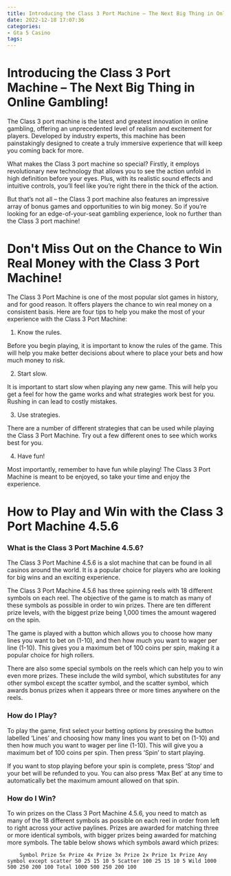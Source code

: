 ```yaml
---
title: Introducing the Class 3 Port Machine – The Next Big Thing in Online Gambling!
date: 2022-12-18 17:07:36
categories:
- Gta 5 Casino
tags:
---
```



#  Introducing the Class 3 Port Machine – The Next Big Thing in Online Gambling!

The Class 3 port machine is the latest and greatest innovation in online gambling, offering an unprecedented level of realism and excitement for players. Developed by industry experts, this machine has been painstakingly designed to create a truly immersive experience that will keep you coming back for more.

What makes the Class 3 port machine so special? Firstly, it employs revolutionary new technology that allows you to see the action unfold in high definition before your eyes. Plus, with its realistic sound effects and intuitive controls, you’ll feel like you’re right there in the thick of the action.

But that’s not all – the Class 3 port machine also features an impressive array of bonus games and opportunities to win big money. So if you’re looking for an edge-of-your-seat gambling experience, look no further than the Class 3 port machine!

#  Don't Miss Out on the Chance to Win Real Money with the Class 3 Port Machine!

The Class 3 Port Machine is one of the most popular slot games in history, and for good reason. It offers players the chance to win real money on a consistent basis. Here are four tips to help you make the most of your experience with the Class 3 Port Machine:

1. Know the rules.

Before you begin playing, it is important to know the rules of the game. This will help you make better decisions about where to place your bets and how much money to risk.

2. Start slow.

It is important to start slow when playing any new game. This will help you get a feel for how the game works and what strategies work best for you. Rushing in can lead to costly mistakes.

3. Use strategies.

There are a number of different strategies that can be used while playing the Class 3 Port Machine. Try out a few different ones to see which works best for you.

4. Have fun!

Most importantly, remember to have fun while playing! The Class 3 Port Machine is meant to be enjoyed, so take your time and enjoy the experience.

#  How to Play and Win with the Class 3 Port Machine 4.5.6

### What is the Class 3 Port Machine 4.5.6?

The Class 3 Port Machine 4.5.6 is a slot machine that can be found in all casinos around the world. It is a popular choice for players who are looking for big wins and an exciting experience.

The Class 3 Port Machine 4.5.6 has three spinning reels with 18 different symbols on each reel. The objective of the game is to match as many of these symbols as possible in order to win prizes. There are ten different prize levels, with the biggest prize being 1,000 times the amount wagered on the spin.

The game is played with a button which allows you to choose how many lines you want to bet on (1-10), and then how much you want to wager per line (1-10). This gives you a maximum bet of 100 coins per spin, making it a popular choice for high rollers.

There are also some special symbols on the reels which can help you to win even more prizes. These include the wild symbol, which substitutes for any other symbol except the scatter symbol, and the scatter symbol, which awards bonus prizes when it appears three or more times anywhere on the reels.

 ### How do I Play?

To play the game, first select your betting options by pressing the button labelled ‘Lines’ and choosing how many lines you want to bet on (1-10) and then how much you want to wager per line (1-10). This will give you a maximum bet of 100 coins per spin. Then press ‘Spin’ to start playing.

If you want to stop playing before your spin is complete, press ‘Stop’ and your bet will be refunded to you. You can also press ‘Max Bet’ at any time to automatically bet the maximum amount allowed on that spin.

### How do I Win?

To win prizes on the Class 3 Port Machine 4.5.6, you need to match as many of the 18 different symbols as possible on each reel in order from left to right across your active paylines. Prizes are awarded for matching three or more identical symbols, with bigger prizes being awarded for matching more symbols. The table below shows which symbols award which prizes:



























        Symbol Prize 5x Prize 4x Prize 3x Prize 2x Prize 1x Prize Any symbol except scatter 50 25 15 10 5 Scatter 100 25 15 10 5 Wild 1000 500 250 200 100 Total 1000 500 250 200 100